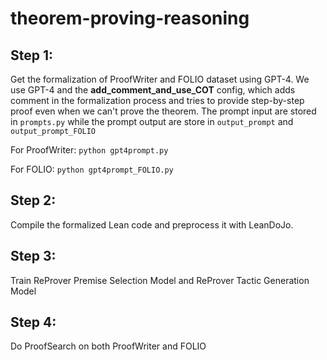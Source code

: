 # theorem-proving-reasoning

## Step 1:
Get the formalization of ProofWriter and FOLIO dataset using GPT-4. We use GPT-4 and the **add_comment_and_use_COT** config, which adds comment in the formalization process and tries to provide step-by-step proof even when we can't prove the theorem. The prompt input are stored in ```prompts.py``` while the prompt output are store in ```output_prompt``` and ```output_prompt_FOLIO```

For ProofWriter: ```python gpt4prompt.py```

For FOLIO: ```python gpt4prompt_FOLIO.py```


## Step 2:
Compile the formalized Lean code and preprocess it with LeanDoJo.

## Step 3:
Train ReProver Premise Selection Model and ReProver Tactic Generation Model

## Step 4:
Do ProofSearch on both ProofWriter and FOLIO
